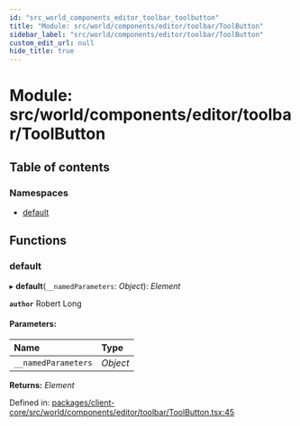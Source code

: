 ```yaml
---
id: "src_world_components_editor_toolbar_toolbutton"
title: "Module: src/world/components/editor/toolbar/ToolButton"
sidebar_label: "src/world/components/editor/toolbar/ToolButton"
custom_edit_url: null
hide_title: true
---
```


# Module: src/world/components/editor/toolbar/ToolButton

## Table of contents

### Namespaces

- [default](src_world_components_editor_toolbar_toolbutton.default.md)

## Functions

### default

▸ **default**(`__namedParameters`: *Object*): *Element*

**`author`** Robert Long

#### Parameters:

Name | Type |
:------ | :------ |
`__namedParameters` | *Object* |

**Returns:** *Element*

Defined in: [packages/client-core/src/world/components/editor/toolbar/ToolButton.tsx:45](https://github.com/xr3ngine/xr3ngine/blob/716a06460/packages/client-core/src/world/components/editor/toolbar/ToolButton.tsx#L45)
